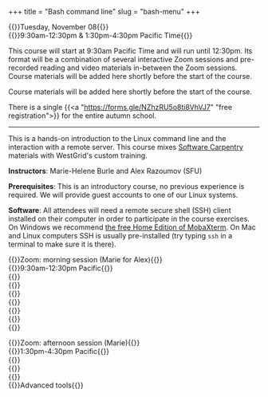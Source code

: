 +++
title = "Bash command line"
slug = "bash-menu"
+++

{{<cor>}}Tuesday, November 08{{</cor>}}\
{{<cgr>}}9:30am-12:30pm & 1:30pm-4:30pm Pacific Time{{</cgr>}}

This course will start at 9:30am Pacific Time and will run until 12:30pm. Its format will be a combination of
several interactive Zoom sessions and pre-recorded reading and video materials in-between the Zoom
sessions. Course materials will be added here shortly before the start of the course.

Course materials will be added here shortly before the start of the course.

There is a single {{<a "https://forms.gle/NZhzRU5o8ti8VhVJ7" "free registration">}} for the entire autumn school.

---

This is a hands-on introduction to the Linux command line and the interaction with a remote server. This
course mixes <a href="https://software-carpentry.org" target="_blank">Software Carpentry</a> materials with
WestGrid's custom training.

**Instructors**: Marie-Helene Burle and Alex Razoumov (SFU)

**Prerequisites**: This is an introductory course, no previous experience is required. We will provide
guest accounts to one of our Linux systems.

**Software**: All attendees will need a remote secure shell (SSH) client installed on their computer in order
to participate in the course exercises. On Windows we recommend [the free Home Edition of
MobaXterm](https://mobaxterm.mobatek.net/download.html). On Mac and Linux computers SSH is usually
pre-installed (try typing `ssh` in a terminal to make sure it is there).





{{<cor>}}Zoom: morning session (Marie for Alex){{</cor>}} \
{{<cgr>}}9:30am-12:30pm Pacific{{</cgr>}} \
{{<linktitle url="../bash/bash-01-intro" text="Introduction">}} \
{{<linktitle url="../bash/bash-02-filesystem" text="Navigating the filesystem">}} \
{{<linktitle url="../bash/bash-03-creating-moving-copying" text="Creating, moving and copying things">}} \
{{<linktitle url="../bash/bash-04-tar-gzip" text="Archives and compression">}} \
{{<linktitle url="../bash/bash-05-file-transfer" text="Transferring files and directories to/from remote computers">}} \
{{<linktitle url="../bash/bash-06-wildcards-redirection-pipes" text="Wildcards, redirection, pipes, and aliases">}} \
{{<linktitle url="../bash/bash-07-loops" text="Loops">}}

{{<cor>}}Zoom: afternoon session (Marie){{</cor>}} \
{{<cgr>}}1:30pm-4:30pm Pacific{{</cgr>}} \
{{<linktitle url="../bash/bash-08-scripts-functions" text="Bash scripts and functions, and variables">}} \
{{<linktitle url="../bash/bash-09-grep-find" text="Finding things with `grep` and `find`">}} \
{{<linktitle url="../bash/bash-10-text-manipulation" text="Text manipulation">}} \
{{<nolinktitle>}}Advanced tools{{</nolinktitle>}}



<!-- {{<cor>}}Zoom: morning session (Alex){{</cor>}} \ -->
<!-- {{<cgr>}}9:30am-12:30pm Pacific{{</cgr>}} \ -->
<!-- {{<nolinktitle>}}Introduction{{</nolinktitle>}} \ -->
<!-- {{<nolinktitle>}}Navigating the filesystem{{</nolinktitle>}} \ -->
<!-- {{<nolinktitle>}}Creating, moving and copying things{{</nolinktitle>}} \ -->
<!-- {{<nolinktitle>}}Archives and compression{{</nolinktitle>}} \ -->
<!-- {{<nolinktitle>}}Transferring files and directories to/from remote computers{{</nolinktitle>}} \ -->
<!-- {{<nolinktitle>}}Wildcards, redirection, pipes, and aliases{{</nolinktitle>}} \ -->
<!-- {{<nolinktitle>}}Loops{{</nolinktitle>}} -->

<!-- {{<cor>}}Zoom: afternoon session (Marie){{</cor>}} \ -->
<!-- {{<cgr>}}1:30pm-4:30pm Pacific{{</cgr>}} \ -->
<!-- {{<nolinktitle>}}Bash scripts and functions, and variables{{</nolinktitle>}} \ -->
<!-- {{<nolinktitle>}}Finding things{{</nolinktitle>}} \ -->
<!-- {{<nolinktitle>}}Text manipulation{{</nolinktitle>}} \ -->
<!-- {{<nolinktitle>}}Advanced tools{{</nolinktitle>}} -->
